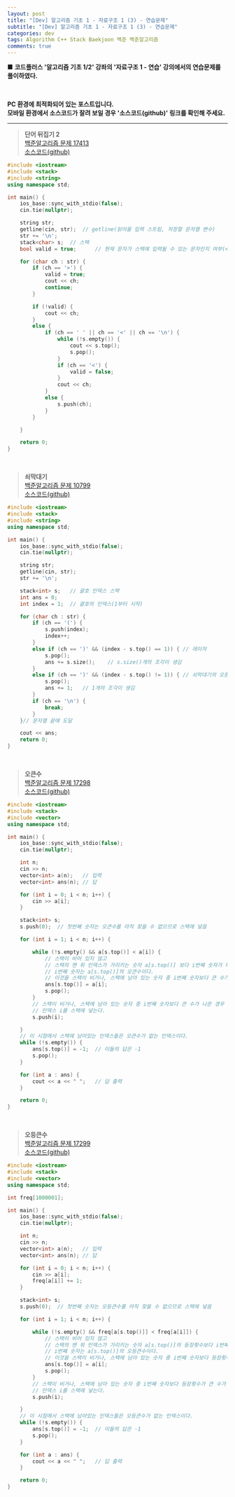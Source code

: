 ```yaml
---  
layout: post  
title: "[Dev] 알고리즘 기초 1 - 자료구조 1 (3) - 연습문제"  
subtitle: "[Dev] 알고리즘 기초 1 - 자료구조 1 (3) - 연습문제"  
categories: dev  
tags: Algorithm C++ Stack Baekjoon 백준 백준알고리즘  
comments: true  
---  
```


■ **코드플러스 '알고리즘 기초 1/2' 강좌의 '자료구조 1 - 연습' 강의에서의 연습문제를 풀이하였다.**

<br>

**PC 환경에 최적화되어 있는 포스트입니다.<br>모바일 환경에서 소스코드가 잘려 보일 경우 '소스코드(github)' 링크를 확인해 주세요.**

---

>**단어 뒤집기 2**<br>
[백준알고리즘 문제 17413](https://www.acmicpc.net/problem/17413 "문제")<br>
[소스코드(github)](https://github.com/monologue96/baekjoon_algorithm_practice/blob/master/Algorithm_basic_1_practice/Algorithm_basic_1_practice/bja17413.cpp "소스코드(깃허브)")  

```c++
#include <iostream>
#include <stack>
#include <string>
using namespace std;

int main() {
	ios_base::sync_with_stdio(false);
	cin.tie(nullptr);

	string str;
	getline(cin, str);	// getline(읽어올 입력 스트림, 저장할 문자열 변수)
	str += '\n';
	stack<char> s;	// 스택
	bool valid = true;		// 현재 문자가 스택에 입력될 수 있는 문자인지 여부(< > 안의 문자는 false)

	for (char ch : str) {
		if (ch == '>') {
			valid = true;
			cout << ch;
			continue;
		}

		if (!valid) {
			cout << ch;
		}
		else {
			if (ch == ' ' || ch == '<' || ch == '\n') {
				while (!s.empty()) {
					cout << s.top();
					s.pop();
				}
				if (ch == '<') {
					valid = false;
				}
				cout << ch;
			}
			else {
				s.push(ch);
			}
		}

	}

	return 0;
}
```
<br>

>**쇠막대기**<br>
[백준알고리즘 문제 10799](https://www.acmicpc.net/problem/10799 "문제")<br>
[소스코드(github)](https://github.com/monologue96/baekjoon_algorithm_practice/blob/master/Algorithm_basic_1_practice/Algorithm_basic_1_practice/bja10799.cpp "소스코드(깃허브)")  

```c++
#include <iostream>
#include <stack>
#include <string>
using namespace std;

int main() {
	ios_base::sync_with_stdio(false);
	cin.tie(nullptr);

	string str;
	getline(cin, str);
	str += '\n';

	stack<int> s;	// 괄호 인덱스 스택
	int ans = 0;
	int index = 1;	// 괄호의 인덱스(1부터 시작)

	for (char ch : str) {
		if (ch == '(') {
			s.push(index);
			index++;
		}
		else if (ch == ')' && (index - s.top() == 1)) {	// 레이저
			s.pop();
			ans += s.size();	// s.size()개의 조각이 생김
		}
		else if (ch == ')' && (index - s.top() != 1)) {	// 쇠막대기의 오른쪽 끝
			s.pop();
			ans += 1;	// 1개의 조각이 생김
		}
		if (ch == '\n') {
			break;
		}
	}// 문자열 끝에 도달

	cout << ans;
	return 0;
}
```
<br>

>**오큰수**<br>
[백준알고리즘 문제 17298](https://www.acmicpc.net/problem/17298 "문제")<br>
[소스코드(github)](https://github.com/monologue96/baekjoon_algorithm_practice/blob/master/Algorithm_basic_1_practice/Algorithm_basic_1_practice/bja17298.cpp "소스코드(깃허브)")  

```c++
#include <iostream>
#include <stack>
#include <vector>
using namespace std;

int main() {
	ios_base::sync_with_stdio(false);
	cin.tie(nullptr);

	int n;
	cin >> n;
	vector<int> a(n);	// 입력
	vector<int> ans(n);	// 답

	for (int i = 0; i < n; i++) {
		cin >> a[i];
	}

	stack<int> s;
	s.push(0);	// 첫번째 숫자는 오큰수를 아직 찾을 수 없으므로 스택에 넣음

	for (int i = 1; i < n; i++) {

		while (!s.empty() && a[s.top()] < a[i]) {
			// 스택이 비어 있지 않고
			// 스택의 맨 위 인덱스가 가리키는 숫자 a[s.top()] 보다 i번째 숫자가 더 크면
			// i번째 숫자는 a[s.top()]의 오큰수이다.
			// 이것을 스택이 비거나, 스택에 남아 있는 숫자 중 i번째 숫자보다 큰 수가 나올때까지 반복한다.
			ans[s.top()] = a[i];
			s.pop();
		}
		// 스택이 비거나, 스택에 남아 있는 숫자 중 i번째 숫자보다 큰 수가 나온 경우
		// 인덱스 i를 스택에 넣는다.
		s.push(i);

	}
	// 이 시점에서 스택에 남아있는 인덱스들은 오큰수가 없는 인덱스이다.
	while (!s.empty()) {
		ans[s.top()] = -1;	// 이들의 답은 -1
		s.pop();
	}

	for (int a : ans) {
		cout << a << " ";	// 답 출력
	}

	return 0;
}
```
<br>

>**오등큰수**<br>
[백준알고리즘 문제 17299](https://www.acmicpc.net/problem/17299 "문제")<br>
[소스코드(github)](https://github.com/monologue96/baekjoon_algorithm_practice/blob/master/Algorithm_basic_1_practice/Algorithm_basic_1_practice/bja17299.cpp "소스코드(깃허브)")  

```c++
#include <iostream>
#include <stack>
#include <vector>
using namespace std;

int freq[1000001];

int main() {
	ios_base::sync_with_stdio(false);
	cin.tie(nullptr);

	int n;
	cin >> n;
	vector<int> a(n);	// 입력
	vector<int> ans(n);	// 답

	for (int i = 0; i < n; i++) {
		cin >> a[i];
		freq[a[i]] += 1;
	}

	stack<int> s;
	s.push(0);	// 첫번째 숫자는 오등큰수를 아직 찾을 수 없으므로 스택에 넣음

	for (int i = 1; i < n; i++) {

		while (!s.empty() && freq[a[s.top()]] < freq[a[i]]) {
			// 스택이 비어 있지 않고
			// 스택의 맨 위 인덱스가 가리키는 숫자 a[s.top()]의 등장횟수보다 i번째 숫자의 등장횟수가 더 크면
			// i번째 숫자는 a[s.top()]의 오등큰수이다.
			// 이것을 스택이 비거나, 스택에 남아 있는 숫자 중 i번째 숫자보다 등장횟수가 큰 수가 나올때까지 반복한다.
			ans[s.top()] = a[i];
			s.pop();
		}
		// 스택이 비거나, 스택에 남아 있는 숫자 중 i번째 숫자보다 등장횟수가 큰 수가 나온 경우
		// 인덱스 i를 스택에 넣는다.
		s.push(i);

	}
	// 이 시점에서 스택에 남아있는 인덱스들은 오등큰수가 없는 인덱스이다.
	while (!s.empty()) {
		ans[s.top()] = -1;	// 이들의 답은 -1
		s.pop();
	}

	for (int a : ans) {
		cout << a << " ";	// 답 출력
	}

	return 0;
}
```
<br>
